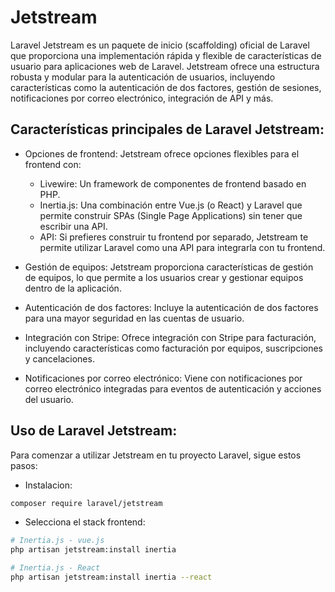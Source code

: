 # Jetstream

Laravel Jetstream es un paquete de inicio (scaffolding) oficial de Laravel que proporciona una implementación rápida y flexible de características de usuario para aplicaciones web de Laravel. Jetstream ofrece una estructura robusta y modular para la autenticación de usuarios, incluyendo características como la autenticación de dos factores, gestión de sesiones, notificaciones por correo electrónico, integración de API y más.

## Características principales de Laravel Jetstream:

- Opciones de frontend: Jetstream ofrece opciones flexibles para el frontend con:

  - Livewire: Un framework de componentes de frontend basado en PHP.
  - Inertia.js: Una combinación entre Vue.js (o React) y Laravel que permite construir SPAs (Single Page Applications) sin tener que escribir una API.
  - API: Si prefieres construir tu frontend por separado, Jetstream te permite utilizar Laravel como una API para integrarla con tu frontend.

- Gestión de equipos: Jetstream proporciona características de gestión de equipos, lo que permite a los usuarios crear y gestionar equipos dentro de la aplicación.

- Autenticación de dos factores: Incluye la autenticación de dos factores para una mayor seguridad en las cuentas de usuario.

- Integración con Stripe: Ofrece integración con Stripe para facturación, incluyendo características como facturación por equipos, suscripciones y cancelaciones.

- Notificaciones por correo electrónico: Viene con notificaciones por correo electrónico integradas para eventos de autenticación y acciones del usuario.

## Uso de Laravel Jetstream:

Para comenzar a utilizar Jetstream en tu proyecto Laravel, sigue estos pasos:

- Instalacion:

```bash
composer require laravel/jetstream
```

- Selecciona el stack frontend:

```bash
# Inertia.js - vue.js
php artisan jetstream:install inertia

# Inertia.js - React
php artisan jetstream:install inertia --react
```
